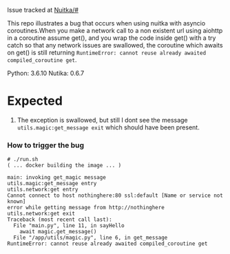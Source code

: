 Issue tracked at [Nuitka/#](https://github.com/Nuitka/Nuitka/issues/)

This repo illustrates a bug that occurs when using nuitka with asyncio coroutines.When you make a network call to a non existent url using aiohttp in a coroutine assume get(), and you wrap the code inside get() with a try catch so that any network issues are swallowed, the coroutine which awaits on get() is still returning `RuntimeError: cannot reuse already awaited compiled_coroutine get`.

Python: 3.6.10
Nutika: 0.6.7

# Expected
1) The exception is swallowed, but still I dont see the message `utils.magic:get_message exit` which should have been present.

### How to trigger the bug

```
# ./run.sh
( ... docker building the image ... )

main: invoking get_magic message
utils.magic:get_message entry
utils.network:get entry
Cannot connect to host nothinghere:80 ssl:default [Name or service not known]
error while getting message from http://nothinghere
utils.network:get exit
Traceback (most recent call last):
  File "main.py", line 11, in sayHello
    await magic.get_message()
  File "/app/utils/magic.py", line 6, in get_message
RuntimeError: cannot reuse already awaited compiled_coroutine get

```

